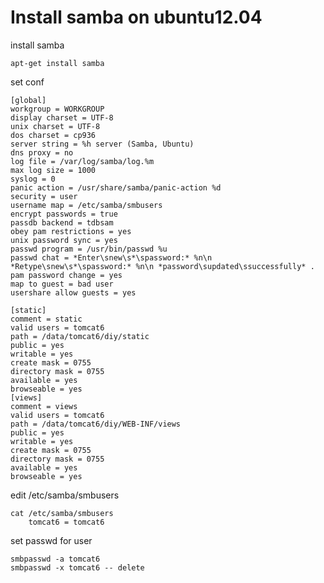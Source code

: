 # Install samba on ubuntu12.04

install samba

    apt-get install samba

set conf

    [global]
    workgroup = WORKGROUP
    display charset = UTF-8
    unix charset = UTF-8
    dos charset = cp936
    server string = %h server (Samba, Ubuntu)
    dns proxy = no
    log file = /var/log/samba/log.%m
    max log size = 1000
    syslog = 0
    panic action = /usr/share/samba/panic-action %d
    security = user
    username map = /etc/samba/smbusers
    encrypt passwords = true
    passdb backend = tdbsam
    obey pam restrictions = yes
    unix password sync = yes
    passwd program = /usr/bin/passwd %u
    passwd chat = *Enter\snew\s*\spassword:* %n\n *Retype\snew\s*\spassword:* %n\n *password\supdated\ssuccessfully* .
    pam password change = yes
    map to guest = bad user
    usershare allow guests = yes

    [static]
    comment = static 
    valid users = tomcat6
    path = /data/tomcat6/diy/static
    public = yes
    writable = yes
    create mask = 0755
    directory mask = 0755
    available = yes
    browseable = yes 
    [views]
    comment = views 
    valid users = tomcat6
    path = /data/tomcat6/diy/WEB-INF/views
    public = yes
    writable = yes
    create mask = 0755
    directory mask = 0755
    available = yes
    browseable = yes 

edit /etc/samba/smbusers

    cat /etc/samba/smbusers 
        tomcat6 = tomcat6

set passwd for user

    smbpasswd -a tomcat6
    smbpasswd -x tomcat6 -- delete 
